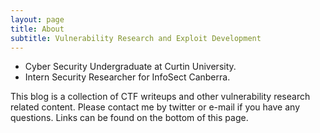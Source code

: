 ```yaml
---
layout: page
title: About
subtitle: Vulnerability Research and Exploit Development
---
```


* Cyber Security Undergraduate at Curtin University.
* Intern Security Researcher for InfoSect Canberra.

This blog is a collection of CTF writeups and other vulnerability research related content. Please contact me by twitter or e-mail if you have any questions. Links can be found on the bottom of this page.
